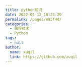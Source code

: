 ```yaml
---
title: python知识
date: 2022-03-12 10:38:20
permalink: /pages/ea5f4d/
categories: 
  - 编程技术
  - Python
tags: 
  - null
author: 
  name: xuqil
  link: https://github.com/xuqil
---
```

